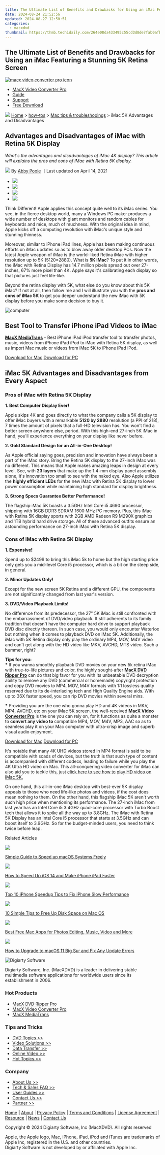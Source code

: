 ```yaml
---
title: The Ultimate List of Benefits and Drawbacks for Using an iMac Featuring a Stunning 5K Retina Screen
date: 2024-08-24 21:52:56
updated: 2024-08-27 12:50:51
categories:
  - macxdvd
thumbnail: https://thmb.techidaily.com/264e08da433495c55cd3d8de7fab0afb684fb451a8ac533f579ade7f75a2ecaa.png
---
```


## The Ultimate List of Benefits and Drawbacks for Using an iMac Featuring a Stunning 5K Retina Screen

[![macx video converter pro icon](https://www.macxdvd.com/mac-dvd-video-converter-how-to/../image-style/new-seo/icon11.png)](https://tools.techidaily.com/macxdvd/products/)

* [MacX Video Converter Pro](https://tools.techidaily.com/macxdvd/products/)
* [Guide](https://tools.techidaily.com/macxdvd/products/)
* [Support](https://tools.techidaily.com/macxdvd/products/)
* [Free Download](https://tools.techidaily.com/macxdvd/products/)



![](https://www.macxdvd.com/mac-dvd-video-converter-how-to/../image-style/new-seo/icon7.png) [Home](https://tools.techidaily.com/macxdvd/products/) \> [how-tos](https://tools.techidaily.com/macxdvd/products/) \> [Mac tips & troubleshooings](https://tools.techidaily.com/macxdvd/products/) \> iMac 5K Advantages and Disadvantages

## Advantages and Disadvantages of iMac with Retina 5K Display 



_What's the advantages and disadvantages of iMac 4K display? This article will explains the pros and cons of iMac with Retina 5K display._ 

![](https://www.macxdvd.com/mac-dvd-video-converter-how-to/../image-style/new-seo/icon6.png) By [Abby Poole](https://www.linkedin.com/in/abby-poole-6822b0104/) ｜Last updated on April 14, 2021 

* [![](https://www.macxdvd.com/mac-dvd-video-converter-how-to/../image-style/new-seo/share-fa.jpg)](https://www.facebook.com/sharer/sharer.php?u=https://www.macxdvd.com/mac-dvd-video-converter-how-to/imac-5k-advantages-disadvantages.htm)
* [![](https://www.macxdvd.com/mac-dvd-video-converter-how-to/../image-style/new-seo/share-tw.jpg)](https://twitter.com/intent/tweet?url=https://www.macxdvd.com/mac-dvd-video-converter-how-to/imac-5k-advantages-disadvantages.htm)
* [![](https://www.macxdvd.com/mac-dvd-video-converter-how-to/../image-style/new-seo/share-email.jpg)](https://www.macxdvd.com/mac-dvd-video-converter-how-to/mailto:info@example.com?&subject=&body=https://www.macxdvd.com/mac-dvd-video-converter-how-to/imac-5k-advantages-disadvantages.htm)
* [![](https://www.macxdvd.com/mac-dvd-video-converter-how-to/../image-style/new-seo/share-in.jpg)](https://www.linkedin.com/shareArticle?mini=true&url=https://www.macxdvd.com/mac-dvd-video-converter-how-to/imac-5k-advantages-disadvantages.htm&title=&summary=https://www.macxdvd.com/mac-dvd-video-converter-how-to/imac-5k-advantages-disadvantages.htm&source=)

Think Different! Apple applies this concept quite well to its iMac series. You see, in the fierce desktop world, many a Windows PC maker produces a wide number of desktops with giant monitors and random cables for keyboards and mice, much of muchness. With the original idea in mind, Apple kicks off a computing revolution with iMac's unique style and stunning thinness.

 Moreover, similar to iPhone iPad lines, Apple has been making continuous efforts on iMac updates so as to blow away older desktop PCs. Now the latest Apple weapon of iMac is the world-liked Retina iMac with higher resolution up to 5K (5120×2880). What is **5K iMac**? To put it in other words, the iMac with Retina Display has 14.7 million pixels spread out over 27-inches, 67% more pixel than 4K. Apple says it's calibrating each display so that pictures just feel life-like.

Beyond the retina display with 5K, what else do you know about this 5K iMac? If not at all, then follow me and I will illustrate you with the **pros and cons of iMac 5K** to get you deeper understand the new iMac with 5K display before you make some decision to buy it. 

![computer](https://www.macxdvd.com/mac-dvd-video-converter-how-to/article-image/mt-media-transfer.png) 

## Best Tool to Transfer iPhone iPad Videos to iMac

[**MacX MediaTrans**](https://tools.techidaily.com/macxdvd/products/) \- Best iPhone iPad iPod transfer tool to transfer photos, music, videos from iPhone iPad iPod to iMac with Retina 5K display, as well as import Mac music or videos from iMac 5K to iPhone iPad iPod. 

[Download for Mac](https://tools.techidaily.com/macxdvd/products/) [Download for PC](https://tools.techidaily.com/winxdvd/products/) 

## iMac 5K Advantages and Disadvantages from Every Aspect

### Pros of iMac with Retina 5K Display

**1\. Best Computer Display Ever!**

Apple skips 4K and goes directly to what the company calls a 5K display to offer iMac buyers with a remarkable **5120 by 2880** resolution (a PPI of 218), 7 times the amount of pixels that a full-HD television has. You won't find a better screen anywhere else, period. With this high-end 27-inch 5K iMac in hand, you'll experience everything on your display like never before.

**2\. Gold Standard Design for an All-in-One Desktop!**

As Apple official saying goes, precision and innovation have always been a part of the iMac story. Bring the Retina 5K display to the 27-inch iMac was no different. This means that Apple makes amazing leaps in design at every level. See, with **23 layers** that make up the 1.4-mm display panel assembly alone, it's innovation too small to see with the naked eye. Also Apple utilizes the **highly efficient LEDs** for the new iMac with Retina 5K display to lower power consumption while maintaining high standard for display brightness. 

**3\. Strong Specs Guarantee Better Performance!**

The flagship iMac 5K boasts a 3.5GHz Intel Core i5 4690 processor, shipping with 16GB DDR3 SDRAM 1600 MHz PC memory. Plus, this iMac with Retina 5K display sports with 2GB AMD Radeon R9 M290X graphics and 1TB hybrid hard drive storage. All of these advanced outfits ensure an astounding performance on 27-inch iMac with Retina 5K display.

### Cons of iMac with Retina 5K Display

**1\. Expensive!**

Spend up to $2499 to bring this iMac 5k to home but the high starting price only gets you a mid-level Core i5 processor, which is a bit on the steep side, in general.

**2\. Minor Updates Only!**

Except for the new screen 5K Retina and a different GPU, the components are not significantly changed from last year's version.

**3\. DVD/Video Playback Limits!**

No difference from its predecessor, the 27" 5K iMac is still confronted with the embarrassment of DVD/video playback. It still adherents to its family tradition that doesn't have the computer hard drive to support playback DVD disc directly thereon. In such case, you would only encounter Waterloo but nothing when it comes to playback DVD on iMac 5K. Additionally, the iMac with 5K Retina display only play the ordinary MP4, MOV, M4V video and can't get along with the HD video like MKV, AVCHD, MTS video. Such a bummer, right? 

**Tips for you:**  
**\*** If you wanna smoothly playback DVD movies on your new 5k retina iMac with true-to-life pictures and color, the highly sought-after [**MacX DVD Ripper Pro**](https://tools.techidaily.com/macxdvd/products/) can do that big favor for you with its unbeatable DVD decryption ability to remove any DVD (commercial or homemade) copyright protection and copy DVD movies to MP4, MOV, M4V formats with 1:1 lossless quality reserved due to its de-interlacing tech and High Quality Engine aids. With up to 36X faster speed, you can rip DVD movies within several mins.  

**\*** Providing you are the one who gonna play HD and 4K videos in MKV, MP4, AVCHD, etc on your iMac 5K screen, the well-received [**MacX Video Converter Pro**](https://tools.techidaily.com/macxdvd/products/) is the one you can rely on, for it functions as quite a monster to **convert any video to** compatible MP4, MOV, M4V, MP3, AAC so as to seamless play it on your Mac computer with ultra-crisp image and superb visual audio enjoyment. 

[Download for Mac](https://tools.techidaily.com/macxdvd/products/) [Download for PC](https://tools.techidaily.com/macxdvd/products/) 

It's notable that many 4K UHD videos stored in MP4 format is said to be compatible with scads of devices, but the truth is that such type of content is accompanied with different codecs, leading to failure while you play the 4K Ultra HD video on Mac. This all-conquering video converter for iMac can also aid you to tackle this, just [click here to see how to play HD video on iMac 5K.](https://tools.techidaily.com/macxdvd/products/) 

 On one hand, this all-in-one iMac desktop with best-ever 5K display appeals to those who need life-like photos and videos, if the cost does mean nothing to them. On the other hand, this flagship iMac 5K aren't worth such high price when mentioning its performance. The 27-inch iMac from last year has an Intel Core i5 3.4GHz quad-core processor with Turbo Boost tech that allows it to spike all the way up to 3.8GHz. The iMac with Retina 5K Display has an Intel Core i5 processor that starts at 3.5GHz and can boost itself to 3.9GHz. So for the budget-minded users, you need to think twice before leap.



Related Articles

![](https://www.macxdvd.com/mac-dvd-video-converter-how-to/../image-style/new-seo/pic7.jpg)

[Simple Guide to Speed up macOS Systems Freely](https://tools.techidaily.com/macxdvd/products/) 

![](https://www.macxdvd.com/mac-dvd-video-converter-how-to/../image-style/new-seo/pic6.jpg)

[How to Speed Up iOS 14 and Make iPhone iPad Faster](https://tools.techidaily.com/macxdvd/products/) 

![](https://www.macxdvd.com/mac-dvd-video-converter-how-to/../image-style/new-seo/pic5.jpg)

[Top 10 iPhone Speedup Tips to Fix iPhone Slow Performance](https://tools.techidaily.com/macxdvd/products/) 

![](https://www.macxdvd.com/mac-dvd-video-converter-how-to/../image-style/new-seo/pic4.jpg)

[10 Simple Tips to Free Up Disk Space on Mac OS](https://tools.techidaily.com/macxdvd/products/) 

![](https://www.macxdvd.com/mac-dvd-video-converter-how-to/../image-style/new-seo/pic3.jpg)

[Best Free Mac Apps for Photos Editing, Music, Video and More](https://tools.techidaily.com/macxdvd/products/) 

![](https://www.macxdvd.com/mac-dvd-video-converter-how-to/../image-style/new-seo/pic2.jpg)

[How to Upgrade to macOS 11 Big Sur and Fix Any Update Errors](https://tools.techidaily.com/macxdvd/products/) 



![Digiarty Software](https://www.macxdvd.com/mac-dvd-video-converter-how-to/../icon/logo.png) 

Digiarty Software, Inc. (MacXDVD) is a leader in delivering stable multimedia software applications for worldwide users since its establishment in 2006.

### Hot Products

* [MacX DVD Ripper Pro](https://tools.techidaily.com/macxdvd/products/)
* [MacX Video Converter Pro](https://tools.techidaily.com/macxdvd/products/)
* [MacX MediaTrans](https://tools.techidaily.com/macxdvd/products/)

### Tips and Tricks

* [DVD Topics >>](https://tools.techidaily.com/macxdvd/products/)
* [Video Solutions >>](https://tools.techidaily.com/macxdvd/products/)
* [Data Transfer >>](https://tools.techidaily.com/macxdvd/products/)
* [Online Video >>](https://tools.techidaily.com/macxdvd/products/)
* [Hot Topics >>](https://tools.techidaily.com/macxdvd/products/)

### Company

* [About Us >>](https://tools.techidaily.com/macxdvd/products/)
* [Tech & Sales FAQ >>](https://tools.techidaily.com/macxdvd/products/)
* [User Guides >>](https://tools.techidaily.com/macxdvd/products/)
* [Contact Us >>](https://tools.techidaily.com/macxdvd/products/)
* [Partner >>](https://tools.techidaily.com/macxdvd/products/)



[Home](https://tools.techidaily.com/macxdvd/products/) | [About](https://tools.techidaily.com/macxdvd/products/) | [Privacy Policy](https://tools.techidaily.com/macxdvd/products/) | [Terms and Conditions](https://tools.techidaily.com/macxdvd/products/) | [License Agreement](https://tools.techidaily.com/macxdvd/products/) | [Resource](https://tools.techidaily.com/macxdvd/products/) | [News](https://tools.techidaily.com/macxdvd/products/) | [Contact Us](https://tools.techidaily.com/macxdvd/products/)

Copyright © 2024 Digiarty Software, Inc (MacXDVD). All rights reserved

Apple, the Apple logo, Mac, iPhone, iPad, iPod and iTunes are trademarks of Apple Inc, registered in the U.S. and other countries.  
Digiarty Software is not developed by or affiliated with Apple Inc.

<ins class="adsbygoogle"
     style="display:block"
     data-ad-format="autorelaxed"
     data-ad-client="ca-pub-7571918770474297"
     data-ad-slot="1223367746"></ins>



<ins class="adsbygoogle"
     style="display:block"
     data-ad-client="ca-pub-7571918770474297"
     data-ad-slot="8358498916"
     data-ad-format="auto"
     data-full-width-responsive="true"></ins>
